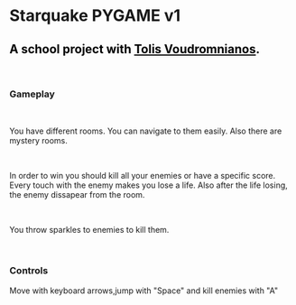 <h1>Starquake PYGAME v1</h1>
<h2><span style="color: #000000;">A school project with <a style="color: #000000;" href="https://github.com/AVoudromnianos">Tolis Voudromnianos</a>.</span></h2>
<p><br></p>
<h3><strong>Gameplay</strong></h3>
<p><br></p>
<p>You have different rooms. You can navigate to them easily. Also there are mystery rooms.</p>
<p><br></p>
<p>In order to win you should kill all your enemies or have a specific score. Every touch with the enemy makes you lose a life. Also after the life losing, the enemy dissapear from the room.</p>
<p><br></p>
<p>You throw sparkles to enemies to kill them.</p>
<p><br></p>
<h3><strong>Controls</strong></h3>
<p>Move with keyboard arrows,jump with &quot;Space&quot; and kill enemies with &quot;A&quot;</p>
